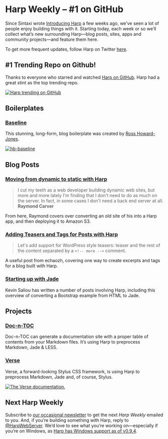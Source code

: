 # Harp Weekly – #1 on GitHub

Since Sintaxi wrote [Introducing Harp](http://sintaxi.com/introducing-harp) a few weeks ago, we’ve seen a lot of people enjoy building things with it. Starting today, each week or so we’ll collect what’s new surrounding Harp—blog posts, sites, apps and community projects—and feature them here.

To get more frequent updates, follow Harp on Twitter [here](https://twitter.com/harpwebserver).

## #1 Trending Repo on Github!

Thanks to everyone who starred and watched [Harp on GitHub](https://github.com/sintaxi/harp). Harp had a great stint as the top trending repo.

[![Harp trending on GitHub](images/harp-trending-github.png)](https://github.com/sintaxi/harp)

## Boilerplates

### [Baseline](https://github.com/rosshj/baseline)

This stunning, long-form, blog boilerplate was created by [Ross Howard-Jones](https://twitter.com/rosshj).

[![hb-baseline](images/harp-weekly-baseline.png)](http://baseline.harpapp.io/blog/sample-blog-post)

## Blog Posts

### [Moving from dynamic to static with Harp](http://www.raymondcamden.com/index.cfm/2013/10/22/Moving-from-dynamic-to-static-with-Harp)

> I cut my teeth as a web developer building dynamic web sites, but more and more lately I'm finding that I don't need to do as much on the server. In fact, in some cases I don't need a back end server at all.
> **Raymond Carver**

From here, Raymond covers over converting an old site of his into a Harp app, and then deploying it to Amazon S3.

### [Adding Teasers and Tags for Posts with Harp](http://echaozh.com/posts/teasers-and-tags.html)

> Let's add support for WordPress style teasers: teaser and the rest of the content separated by a `<!-- more -->` comment.

A useful post from echaozh, covering one way to create excerpts and tags for a blog built with Harp.

### [Starting up with Jade](http://kevin.saliou.name/posts/2013-10-11-getting-started-with-jade.html)

Kevin Saliou has written a number of posts involving Harp, including this overview of converting a Bootstrap example from HTML to Jade.

## Projects

### [Doc-n-TOC](https://github.com/wballard/doc-n-toc)

Doc-n-TOC can generate a documentation site with a proper table of contents from your Markdown files. It’s using Harp to preprocess Markdown, Jade & LESS.

### [Verse](https://github.com/pandastrike/verse)

Verse, a forward-looking Stylus CSS framework, is using Harp to preprocess Markdown, Jade and, of course, Stylus.

[![The Verse documentation.](images/harp-weekly-verse.png)](https://github.com/pandastrike/verse)

## Next Harp Weekly

Subscribe to [our occasional newsletter](http://harpjs.us7.list-manage1.com/subscribe?u=af92eba03471187c8aa0266e7&id=74381fea66) to get the next <cite>Harp Weekly</cite> emailed to you. And, if you’re building something with Harp, reply to [@HarpWebServer](https://twitter.com/harpwebserver). We’d love to see what you’re working on—especially if you’re on Windows, as [Harp has Windows support as of v0.9.4](http://localhost:9000/blog/v0-9-4-windows-support).